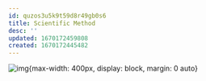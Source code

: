 ```yaml
---
id: quzos3u5k9t59d8r49gb0s6
title: Scientific Method
desc: ''
updated: 1670172459808
created: 1670172445482
---
```

![img](/assets/images/Screen_Shot_2022-12-04_at_8.47.05_AM.png){max-width: 400px, display: block, margin: 0 auto}